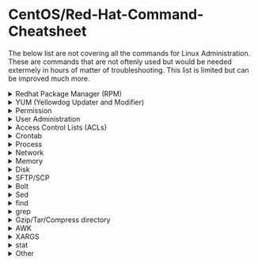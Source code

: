 # CentOS/Red-Hat-Command-Cheatsheet

The below list are not covering all the commands for Linux Administration. These are commands that are not oftenly used but would be needed extermely in hours of matter of troubleshooting. This list is limited but can be improved much more. 

<details><summary>Redhat Package Manager (RPM)</summary>
<p>

```bash   
#Check RPM signature  
rpm --checksig <.rpm pkg>
```
```bash
#Install RPM package
rpm -ivh <.rpm pkg> 
```
```bash
#Check dependencies of RPM pkg 
rpm -qpR <.rpm pkg> 
```
```bash
#Install RPM pkg without dependencies
rpm -ivh --nodeps <.rpm pkg>  
```
```bash
#List all files of installed RPM packages
rpm -ql <.rpm pkg> 
```
```bash
#List installed RPM packages
rpm -qa  
```
```bash
#List installed RPM packages
rpm -q <.rpm pkg> 
```
```bash
#List all recently installed RPM packages
 rpm -qa --last  
```
```bash
#Upgrade a RPM package
rpm -Uvh <.rpm pkg> 
```
```bash
#Remove RPM package 
rpm -evvnx <.rpm pkg> 
```
```bash
#Remove RPM package without dependencies 
rpm -ev --nodeps 
```
```bash
#Query a file that belongs which RPM package 
rpm -qf /usr/bin/htpasswd 
```
```bash
#Show the information of installed RPM package 
rpm -qi vsftpd 
```
```bash
#Show the information of RPM package before install 
rpm -qip <.rpm pkg> 
```
```bash
#Show documentation of instal RPM package 
rpm -qdf /usr/bin/vmstat 
```
```bash
#Verifying a package compares information of installed files against rpm db 
rpm -Vp <.rpm pkg> 
```
```bash
#Verifying all packages 
rpm -Va 
```
</p>
</details>
  
<details><summary>YUM (Yellowdog Updater and Modifier)</summary>
<p>

```bash
yum upgrade <pkg>

```
```bash
yum localinsatll <pkg*>

```
```bash
yum remove <pkg/command/rpm>

```
```bash
#install/update/upgrade or transaction history
yum history list 

```
```bash
yum history list all 

```
```bash
#pkg info install/update/upgrade or transaction history by id
yum history info <id> 

```
```bash
#undo the transaction by id
yum history undo <id> 

```
```bash
#redo the transaction by id
yum history redo <id> 

```
```bash
#yum stores transaction in single SQLite db. To start new transaction history
yum history new 

```
```bash
yum whatprovides <pkg/command>

```
```bash
yum --showduplicates list httpd | expand

```
```bash
yum list available java*

```
```bash
yum list installed

```
</p>
</details>  


 <details><summary>Permission </summary>
<p>

```bash
#set suid bit such as -rwSr-xr-x. capital S means (rws)
chmod 4655 <file> 

```
```bash
#Setgid on dir, all dir/files in it will get same ownership as parent dir. It doesn't matter who is creating
```
```bash
#setting setgid bit
chmod g+s <dir/file> 
```
```bash
#setting sticky bit such as drwxrwxrwt. small t means (rwxt)
chmod 1777 <dir> 
```
```bash
#setting sticky bit such as drwxrwxrwT. capital T means (rwt)
chmod 1776 <dir> 
```
```bash
#asssigning recursive permission of all files/dir in  target dir
chown -R <user>:<group> <dir> 
```
</p>
</details>
  
  
<details><summary>User Administration</summary>
<p>

```bash
useradd -g itadmin -c "DB User" -u 1135 -s "/bin/sh" -d /home/techguy1 
#In the above command, we are creating the new user with custom options as simple "#useradd <user>" will create with default setting. The -g (group) -c (description) -u (user id) -s (which shell to be assigned) -d (landed home dir)
```
```bash
useradd -g <primary group> -G <secondary group> <user> # assign the user primary and secondary group

```
```bash
passwd -l <user> #locking password of user

```
```bash
passwd -u <user> #unlocking password of user

```
```bash
passwd -e <user> #expire password 

```
```bash
echo 'myPassword123' | sudo passwd --stdin <user> 

```
```bash
passwd -x -1 <user> #Turnoff password expiry

```
```bash
usermod -L <user> #locking user

```
```bash
usermod -U <user> #unlocking user

```
```bash
chage #set password expiry

```

</p>
</details>
 

<details><summary>Access Control Lists (ACLs)</summary>
<p>

```bash
setfacl -m u:priya:rw <file> #assiging the a new user 'priya' with read/write permission on the file. -m (modifying) -u (user)
```
```bash
setfacl -m mask:r <file> #setting mask on file
```
```bash
setfacl -d -m u:priya:rw <dir> #setting ACL for directory
```
```bash
getfacl -R <dir> > permissions.acl #BackUp ACL's in file having all info related ownership/dir inside the dir,subdir,files
```
```bash
setfacl --restore=permissions.acl #Restore the Permissions/Ownership
```

</p>
</details>


<details><summary>Crontab</summary>
<p>

```bash
crontab -l #show crontab for all users
```
```bash
crontab -u <user> -l #show crontab for specific user
```
```bash
crontab -e #add cron entry in crontab file
```

</p>
</details>


<details><summary>Process</summary>
<p>

```bash
ps -a #all terminal 
```
```bash
ps -e #list of all the processes
```
```bash
ps -o #customer properties

```
```bash
ps -ao tty,comm,pid,%mem,%cpu #<command/script> & #run the task in background

```
```bash
ps -fp $(pgrep -d, -x logrotate)

```
```bash
pgrep -u <userid> unison

```
```bash
ps -p <pid> -o etime #process execution time

```
```bash
ps -eo user,pid,ppid,%mem,%cpu --sort=-%cpu | head

```
```bash
ps lax

```
```bash
ps fax

```


</p>
</details>


<details><summary>Network</summary>
<p>


```bash
dig +trace www.google.com

```
```bash
nmcli dev status

```
```bash
nmcli con del <interface name>

```
```bash
ip addr show <interface name>

```
```bash
nmcli con show

```
```bash
nmcli con add con-name <interface name> type <ethernet> ifname <interface name> ip4 <ip address> gw4 <gateway>

```
```bash
nmcli con up <interface name>

```
```bash
nmcli con mod <interface name> ipv4.gateway <ip address>

```
```bash
hostnamectl set-hostname <hostname>

```
```bash
netstat -rn

```
```bash
route -n

```
```bash
tcpdump -i <interface>

```
```bash
tcpdump -i <interface> host <ipaddress>  -nn

```
```bash
tcpdump -i <interface> -s 0 -w <output file name example.pcap> host <ipaddress/hostname> and udp

```
```bash
ping <hostname/ipaddress>

```
```bash
telnet <hostname/ipaddress> <port>

```
```bash
nslookup <domain/hostname>

```
```bash
netstat -an |grep <ipaddress>.<port>|grep ESTAB|awk '{print $5}'|awk -F: '{print $1}'|sort|uniq -c|sort -rn #show which remote hosts make how many connection to specfic port, the output is sort on number of connections by host to port 

```

</p>
</details>


<details><summary>Memory</summary>
<p>


```bash
egrep --color 'Mem|Cache|Swap' /proc/meminfo | awk '{print $1 " " $2/1000/1000 "GB"}' #show information in GB

```
```bash
smem -s swap -t -k -n -r

```
```bash
smem -u -p -r

```
```bash
free -h

```

</p>
</details>


<details><summary>Disk</summary>
<p>

```bash
df -h

```
```bash
df -Th

```
```bash
du -sh <path/*>

```
```bash
df --local -P #in KBs
```
```bash
du -sch .[!.]* * | grep --regex="[0-9]*G"

```
```bash
lsof -u <user> #list of openfiles by specific user

```
```bash
lsof | grep delete #list of openfiles that are deleted

```
```bash
lsof | awk '{print $1}' | sort | uniq -c | sort -r -n #sort number of open files by process

```

</p>
</details>


<details><summary>SFTP/SCP</summary>
<p>

```bash
sftp -oPort=<port> <user>@<ipaddress/domain>

```
```bash
sftp -oPort=<port> -oIdentityFile=<path to key> <user>@<ipaddress/domain>

```
```bash
sftp -o KexAlgorithms=<keyExchangeAlgo> -o HostKeyAlgorithms=<HostKeyAlgoName> -oIdentityFile=<path to key> -oPort=<port> <user>@<domain/ipaddress>

```
```bash
sftp -oPort=<port> -o KexAlgorithms=diffie-hellman-group14-sha1 -o HostKeyAlgorithms=+ssh-dss -oIdentityfile=<path to key> <user>@<domain/ipaddress>

```
```bash
scp -P <port> <path to src file> <user>@<domain/ipaddress>:<target path> #send the file to target system

```
```bash
scp -P <port> <user>@<domain/ipaddress>:<src file path> <target file path locally> #fetch/download file from the target system

```

```bash
scp -r /path/to/local/source user@ssh.example.com:/path/to/remote/destination #send dir from the target system

```

```bash
scp -r user@ssh.example.com:/path/to/remote/source /path/to/local/destination #fetch/download dirctory from the target system

```

</p>
</details>


<details><summary>Bolt</summary>
<p>

<i>For the --tmpdir flag we can use the home directory path of the remote user which will logged in on the behalf of the bolt. At some time /tmp is not executable due to which the command gets failed. (~mizz - will be confirm) </i>

```bash
bolt command run "<command>"  --no-host-key-check --tmpdir=/tmp -p <password>  --tty --targets @<ipaddress/hostname list file>  -u <user>

```
```bash
bolt command run "<command>"  --no-host-key-check --tmpdir=/tmp -p <password>  --tty --targets <ipaddress/hostname separate by ,>  -u <user>

```
```bash
bolt script run <script>  --no-host-key-check --tmpdir=/tmp -p <password>  --tty --targets @<ipaddress/hostname list file>  -u <user>

```
```bash
bolt script run <script>  --no-host-key-check --tmpdir=/tmp -p <password>  --tty --targets <ipaddress/hostname separate by ,>  -u <user>

```

</p>
</details>


<details><summary>Sed</summary>
<p>

```bash
sed -n -e "/<$hostname>/,/ismail.com/ p" <targetfile> #replace the string by variable, result will be stdout

```
```bash
sed -i -n -e "/<$hostname>/,/ismail.com/ p" <targetfile> #replace the string by variable, result will be saved in target file

```
```bash
sed -i 's/stringtoreplace/newstring/g' myfile.txt #replace the string from the file globally

```

</p>
</details>


<details><summary>find</summary>
<p>

```bash
find /tmp/* -mtime +7 -exec rm {} \; #remove files from dir "tmp/" that are older than 7 days 

```
```bash
find /home/ -type f -name ".errors*.gz" -mtime +7 -exec rm {} \; #remove files from dir "tmp/" that are older than 7 days - with filename

```
```bash
find /home/ -type f -size +500M -name "*tempfile*" -exec du -sh {} \; #found the tempfile that has file size >500MB

```
```bash
find /home/ -type f -size +1G -exec ls -lh {} \; | awk '{ print $9 "|| Size : " $5 }' #find output in custom defined format like in this "dirname || Size:_"

```

```bash
#Combine find exec multiple commands
find /tmp/dir1/ -type f -exec chown root:root {} \; -exec chmod o+x {} \;
``` 

```bash
#Combine find exec multiple commands
find /tmp/dir1/ -type f -exec chown root:root {} \; -exec chmod o+x {} \;
```
```bash 
#World-Writable dir
#CIS
find / -path /proc -prune -o -path /sys -prune -o -type d -perm -0002 -mindepth 3 -maxdepth 4 -printf "World-Writable dir %p\n" 2>/dev/null
```


```bash 
#find files with permission
find / -xdev \( -perm -4000 -o -perm -2000 \) -type f 
#4000 for suid, 2000 for guid
```
 
```bash
#Combine find exec shell script function
#[Ref: https://www.golinuxcloud.com/find-exec-multiple-commands-examples-unix/#:~:text=Linux%20or%20Unix.-,Find%20exec%20multiple%20commands%20syntax,%5C%3B%20or%20as%20%22%20%3B%20%22.]
find /tmp/dir1/ -type f -exec bash -c '
for item do
[[ $item =~ "file1" ]] && mv -v $item ${item}_renamed
done
' bash {} +
```

</p>
</details>


<details><summary>grep</summary>
<p>


```bash
cat myfile | grep -B 1 -A 4 -i 'string one\|string two' #it will show 1 line before and 4 lines after matching the strings form myfile

```
```bash
grep -lr "string" * #search recursively the string from all filesystem hierarchy, as its start from which current dir you are standing and it will list files

```
```bash
grep -ir "string" <* or file> #search recursively the string from all filesystem hierarchy and show the content what matches - * for all files otherwise specify a single file

```

```bash
grep -E -s "<regex>" <file>
#grep with -E extended regex -s with silent mode as no error message on screen
```

```bash
grep -P -s -- "<regex>" <file>
#grep with -P perl regex -s with silent mode as no error message on screen
```

```bash
grep -Eq '<regex>' <file> && grep -Eq '<regex>' file2 && result=pass
#grep with -E extended regex -q with quite mode as no error/stdout message on screen
```
 
</p>
</details>


<details><summary>Gzip/Tar/Compress directory</summary>
<p>

```bash
#The gzip command in Linux can only be used to compress a single file. In order to compress a folder, tar + gzip (which is basically tar -z) is used.
#ref: https://www.educative.io/edpresso/how-to-gzip-a-directory-in-linux
```

```bash
tar -zcvf myfolder.tar.gz myfolder #Compress folder/dir with -z in Linux

```
```bash
tar -tf myfolder.tar.gz #view the content of compressed file
```

```bash
gzip filename #view the content of compressed file
```

```bash
unzip file.gz #uncompress the zip file
```

</p>
</details>

<details><summary>AWK</summary>
<p>

```bash
#Multiple Conditional Statement - Not Equal, Regex, Equal
awk -F: '($1!="root" && $1!="sync" ) {print}' /etc/passwd
awk -F: '($1!="root" && $1!~/^\+/) {print}' /etc/passwd
awk -F: '($1=="virusgroup") {print $3}' /etc/group
du -sh * | grep G | awk '($1~/[0-9]+\.?[0-9]*G$/)'
awk '/^\s*UID_MIN/{print $2}' /etc/login.defs
df --local -P | awk {'if (NR!=1) print $6'} #skip first or header line
```
```bash
df --local -P | awk {'if (NR!=1) print $6'} #skip first or header line
```
```bash
#Variable in awk statement
awk -F: -v GID="$(awk -F: '($1=="shadow") {print $3}' /etc/group)" '($4==GID) {print $1}' /etc/passwd
```
```bash
#Awk result with loop
awk -F: -v GID="$(awk -F: '($1=="shadow") {print $3}' /etc/group)" '($4==GID) {print $1}' /etc/passwd | (while read -r usr; do
        [ -z "$output" ] && output="\"$usr\"" || output=",\"$usr\""
done
```

</p>
</details>
 
<details><summary>XARGS</summary>
<p>

```bash
#XARGS Application - to use last command result for next command
df --local -P | awk {'if (NR!=1) print $6'} | xargs -I '{}' find '{}' -xdev -nouser -printf "%p has no owner\n" 2>/dev/null

```
 
</p>
</details>
 
<details><summary>stat</summary>
<p>

```bash
stat -L -c "%A" "$dir"

```
```bash
stat --printf='Name: %n\nPermissions: %a\n' /etc

```
```bash
stat --printf='User: %U | Group: %G' /etc 

```

</p>
</details>

 
<details><summary>Other</summary>
<p>

```bash
top -b -n 1 | head -n +5

```
```bash
uptime

```
```bash
sestatus #check selinux status

```

</p>
</details>

  
